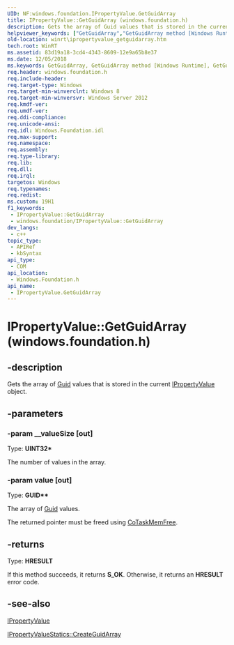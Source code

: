 ```yaml
---
UID: NF:windows.foundation.IPropertyValue.GetGuidArray
title: IPropertyValue::GetGuidArray (windows.foundation.h)
description: Gets the array of Guid values that is stored in the current IPropertyValue object.
helpviewer_keywords: ["GetGuidArray","GetGuidArray method [Windows Runtime]","GetGuidArray method [Windows Runtime]","IPropertyValue interface","IPropertyValue interface [Windows Runtime]","GetGuidArray method","IPropertyValue.GetGuidArray","IPropertyValue.IPropertyValue","IPropertyValue::GetGuidArray","IPropertyValue::IPropertyValue","windows/IPropertyValue::GetGuidArray","winrt.ipropertyvalue_getguidarray"]
old-location: winrt\ipropertyvalue_getguidarray.htm
tech.root: WinRT
ms.assetid: 83d19a18-3cd4-4343-8609-12e9a65b8e37
ms.date: 12/05/2018
ms.keywords: GetGuidArray, GetGuidArray method [Windows Runtime], GetGuidArray method [Windows Runtime],IPropertyValue interface, IPropertyValue interface [Windows Runtime],GetGuidArray method, IPropertyValue.GetGuidArray, IPropertyValue.IPropertyValue, IPropertyValue::GetGuidArray, IPropertyValue::IPropertyValue, windows/IPropertyValue::GetGuidArray, winrt.ipropertyvalue_getguidarray
req.header: windows.foundation.h
req.include-header: 
req.target-type: Windows
req.target-min-winverclnt: Windows 8
req.target-min-winversvr: Windows Server 2012
req.kmdf-ver: 
req.umdf-ver: 
req.ddi-compliance: 
req.unicode-ansi: 
req.idl: Windows.Foundation.idl
req.max-support: 
req.namespace: 
req.assembly: 
req.type-library: 
req.lib: 
req.dll: 
req.irql: 
targetos: Windows
req.typenames: 
req.redist: 
ms.custom: 19H1
f1_keywords:
 - IPropertyValue::GetGuidArray
 - windows.foundation/IPropertyValue::GetGuidArray
dev_langs:
 - c++
topic_type:
 - APIRef
 - kbSyntax
api_type:
 - COM
api_location:
 - Windows.Foundation.h
api_name:
 - IPropertyValue.GetGuidArray
---
```


# IPropertyValue::GetGuidArray (windows.foundation.h)


## -description

Gets the array of <a href="/dotnet/api/system.guid">Guid</a> values that is stored in the current <a href="/windows/desktop/api/windows.foundation/nn-windows-foundation-ipropertyvalue">IPropertyValue</a> object.

## -parameters

### -param __valueSize [out]

Type: <b>UINT32*</b>

The number of values in the array.

### -param value [out]

Type: <b>GUID**</b>

The array of <a href="/dotnet/api/system.guid">Guid</a> values.

The returned pointer must be freed using <a href="/windows/desktop/api/combaseapi/nf-combaseapi-cotaskmemfree">CoTaskMemFree</a>.

## -returns

Type: <b>HRESULT</b>

If this method succeeds, it returns <b xmlns:loc="http://microsoft.com/wdcml/l10n">S_OK</b>. Otherwise, it returns an <b xmlns:loc="http://microsoft.com/wdcml/l10n">HRESULT</b> error code.

## -see-also

<a href="/windows/desktop/api/windows.foundation/nn-windows-foundation-ipropertyvalue">IPropertyValue</a>



<a href="/windows/desktop/api/windows.foundation/nf-windows-foundation-ipropertyvaluestatics-createguidarray">IPropertyValueStatics::CreateGuidArray</a>
